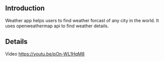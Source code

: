 
Introduction
------------------------------------------------------------------------------------------------
Weather app helps users to find weather forcast of any city in the world. It uses openweathermap api to find weather details.

Details
------------------------------------------------------------------------------------------------
Video
https://youtu.be/pOn-WL1HqM8
